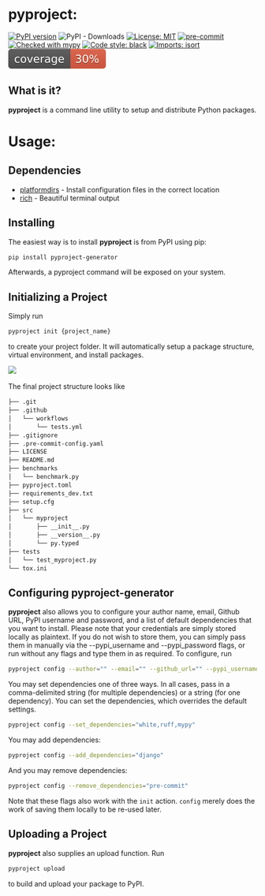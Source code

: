# pyproject:
[![PyPI version](https://badge.fury.io/py/pyproject-generator.svg)](https://badge.fury.io/py/pyproject-generator)
![PyPI - Downloads](https://img.shields.io/pypi/dm/pyproject)
[![License: MIT](https://img.shields.io/badge/License-MIT-yellow.svg)](https://opensource.org/licenses/MIT)
[![pre-commit](https://img.shields.io/badge/pre--commit-enabled-brightgreen?logo=pre-commit&logoColor=white)](https://github.com/pre-commit/pre-commit)
[![Checked with mypy](http://www.mypy-lang.org/static/mypy_badge.svg)](http://mypy-lang.org/)
[![Code style: black](https://img.shields.io/badge/code%20style-black-000000.svg)](https://github.com/psf/black)
[![Imports: isort](https://img.shields.io/badge/%20imports-isort-%231674b1?style=flat&labelColor=ef8336)](https://pycqa.github.io/isort/)
![Coverage](https://github.com/CangyuanLi/pyproject/blob/master/assets/coverage.svg)


## What is it?

**pyproject** is a command line utility to setup and distribute Python packages.

# Usage:

## Dependencies

- [platformdirs](https://pypi.org/project/platformdirs/) - Install configuration files in the correct location
- [rich](https://pypi.org/project/rich/) - Beautiful terminal output

## Installing

The easiest way is to install **pyproject** is from PyPI using pip:

```sh
pip install pyproject-generator
```

Afterwards, a pyproject command will be exposed on your system.

## Initializing a Project

Simply run
```sh
pyproject init {project_name}
```

to create your project folder. It will automatically setup a package structure, virtual
environment, and install packages.

![](https://raw.githubusercontent.com/CangyuanLi/pyproject/master/assets/demo.gif)

The final project structure looks like

```sh
├── .git
├── .github
│   └── workflows
│       └── tests.yml
├── .gitignore
├── .pre-commit-config.yaml
├── LICENSE
├── README.md
├── benchmarks
│   └── benchmark.py
├── pyproject.toml
├── requirements_dev.txt
├── setup.cfg
├── src
│   └── myproject
│       ├── __init__.py
│       ├── __version__.py
│       └── py.typed
├── tests
│   └── test_myproject.py
└── tox.ini
```

## Configuring pyproject-generator

**pyproject** also allows you to configure your author name, email, Github URL,
PyPI username and password, and a list of default dependencies that you want to install.
Please note that your credentials are simply stored locally as plaintext.
If you do not wish to store them, you can simply pass them in manually
via the --pypi_username and --pypi_password flags, or run without any flags and type
them in as required. To configure, run

```sh
pyproject config --author="" --email="" --github_url="" --pypi_username="" --pypi_password=""
```

You may set dependencies one of three ways. In all cases, pass in a comma-delimited
string (for multiple dependencies) or a string (for one dependency).
You can set the dependencies, which overrides the default settings.

```sh
pyproject config --set_dependencies="white,ruff,mypy"
```

You may add dependencies:

```sh
pyproject config --add_dependencies="django"
```

And you may remove dependencies:

```sh
pyproject config --remove_dependencies="pre-commit"
```

Note that these flags also work with the `init` action. `config` merely does the work
of saving them locally to be re-used later.

## Uploading a Project

**pyproject** also supplies an upload function. Run

```sh
pyproject upload
```

to build and upload your package to PyPI.
